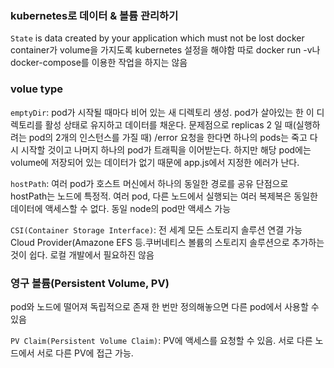 ### kubernetes로 데이터 & 볼륨 관리하기

`State` is data created by your application which must not be lost
docker container가 volume을 가지도록 kubernetes 설정을 해야함
따로 docker run -v나 docker-compose를 이용한 작업을 하지는 않음

### volue type

`emptyDir`: pod가 시작될 때마다 비어 있는 새 디렉토리 생성. pod가 살아있는 한 이 디렉토리를 활성 상태로 유지하고 데이터를 채운다.
문제점으로 replicas 2 일 때(실행하려는 pod의 2개의 인스턴스를 가질 때) /error 요청을 한다면 하나의 pods는 죽고 다시 시작할 것이고 나머지 하나의 pod가 트래픽을 이어받는다.
하지만 해당 pod에는 volume에 저장되어 있는 데이터가 없기 때문에 app.js에서 지정한 에러가 난다.

`hostPath`: 여러 pod가 호스트 머신에서 하나의 동일한 경로를 공유
단점으로
hostPath는 노드에 특정적. 여러 pod, 다른 노드에서 실행되는 여러 복제복은 동일한 데이터에 액세스할 수 없다. 동일 node의 pod만 액세스 가능

`CSI(Container Storage Interface)`: 전 세계 모든 스토리지 솔루션 연결 가능Cloud Provider(Amazone EFS 등.쿠버네티스 볼륨의 스토리지 솔루션으로 추가하는 것이 쉽다.
로컬 개발에서 필요하진 않음

### 영구 볼륨(Persistent Volume, PV)

pod와 노드에 떨어져 독립적으로 존재
한 번만 정의해놓으면 다른 pod에서 사용할 수 있음

`PV Claim(Persistent Volume Claim)`: PV에 액세스를 요청할 수 있음. 서로 다른 노드에서 서로 다른 PV에 접근 가능.
